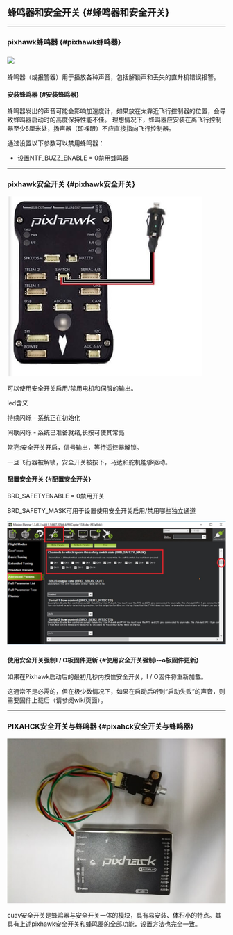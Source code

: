 ## 蜂鸣器和安全开关 {#蜂鸣器和安全开关}

---

### pixhawk蜂鸣器 {#pixhawk蜂鸣器}

### ![](http://doc.cuav.net/PixHack/assets/BUZZER1.jpg)

蜂鸣器（或报警器）用于播放各种声音，包括解锁声和丢失的直升机错误报警。

#### 安装蜂鸣器 {#安装蜂鸣器}

蜂鸣器发出的声音可能会影响加速度计，如果放在太靠近飞行控制器的位置，会导致蜂鸣器启动时的高度保持性能不佳。 理想情况下，蜂鸣器应安装在离飞行控制器至少5厘米处，扬声器（即裸眼）不应直接指向飞行控制器。

通过设置以下参数可以禁用蜂鸣器：

* 设置NTF\_BUZZ\_ENABLE = 0禁用蜂鸣器

---

### pixhawk安全开关 {#pixhawk安全开关}

![](/assets/SAFE2.jpg)

可以使用安全开关启用/禁用电机和伺服的输出。

led含义

持续闪烁 - 系统正在初始化

间歇闪烁 - 系统已准备就绪,长按可使其常亮

常亮:安全开关开启，信号输出，等待遥控器解锁。

一旦飞行器被解锁，安全开关被按下，马达和舵机能够驱动。

#### 配置安全开关 {#配置安全开关}

BRD\_SAFETYENABLE = 0禁用开关

BRD\_SAFETY\_MASK可用于设置使用安全开关启用/禁用哪些独立通道

![](/assets/SAFE1.jpg)

#### 使用安全开关强制I / O板固件更新 {#使用安全开关强制i--o板固件更新}

如果在Pixhawk启动后的最初几秒内按住安全开关，I / O固件将重新加载。

这通常不是必需的，但在极少数情况下，如果在启动后听到“启动失败”的声音，则需要固件上载后（请参阅wiki页面）。

---

### PIXAHCK安全开关与蜂鸣器 {#pixahck安全开关与蜂鸣器}

![](/assets/SAFE11.jpg)

cuav安全开关是蜂鸣器与安全开关一体的模块，具有易安装、体积小的特点。其具有上述pixhawk安全开关和蜂鸣器的全部功能，设置方法也完全一致。

